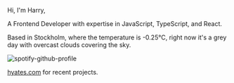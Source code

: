 Hi, I'm Harry,

A Frontend Developer with expertise in JavaScript, TypeScript, and React.

<!-- WEATHER_START -->
Based in Stockholm, where the temperature is -0.25°C, right now it's a grey day with overcast clouds covering the sky.
<!-- WEATHER_END -->

<p align="left">
  <a>
    <img src="https://spotify-github-profile.vercel.app/api/view?uid=bigbello&cover_image=true&theme=natemoo-re&show_offline=true&background_color=121212&interchange=false&bar_color=53b14f&bar_color_cover=false" alt="spotify-github-profile">
  </a>
</p>

[hyates.com](http://hyates.com) for recent projects.




